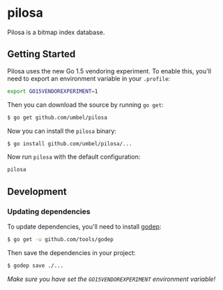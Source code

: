 # pilosa

Pilosa is a bitmap index database.


## Getting Started

Pilosa uses the new Go 1.5 vendoring experiment. To enable this, you'll need
to export an environment variable in your `.profile`:

```sh
export GO15VENDOREXPERIMENT=1
```

Then you can download the source by running `go get`:

```sh
$ go get github.com/umbel/pilosa
```

Now you can install the `pilosa` binary:

```sh
$ go install github.com/umbel/pilosa/...
```

Now run `pilosa` with the default configuration:

```sh
pilosa
```


## Development

### Updating dependencies

To update dependencies, you'll need to install [godep][]:

```sh
$ go get -u github.com/tools/godep
```

Then save the dependencies in your project:

```sh
$ godep save ./...
```

*Make sure you have set the `GO15VENDOREXPERIMENT` environment variable!*

[godep]: https://github.com/tools/godep


